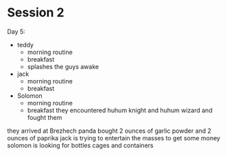 # Session 2
Day 5:

- teddy
  - morning routine
  - breakfast
  - splashes the guys awake
- jack
  - morning routine
  - breakfast
- Solomon
  - morning routine
  - breakfast
they encountered huhum knight and huhum wizard and fought them

they arrived at Brezhech
  panda bought 2 ounces of  garlic powder and 2 ounces of paprika
  jack is trying to entertain the masses to get some money
  solomon is looking for bottles cages and containers
